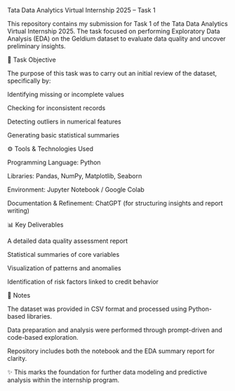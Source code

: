 Tata Data Analytics Virtual Internship 2025 – Task 1

This repository contains my submission for Task 1 of the Tata Data Analytics Virtual Internship 2025. The task focused on performing Exploratory Data Analysis (EDA) on the Geldium dataset to evaluate data quality and uncover preliminary insights.

🎯 Task Objective

The purpose of this task was to carry out an initial review of the dataset, specifically by:

Identifying missing or incomplete values

Checking for inconsistent records

Detecting outliers in numerical features

Generating basic statistical summaries

⚙️ Tools & Technologies Used

Programming Language: Python

Libraries: Pandas, NumPy, Matplotlib, Seaborn

Environment: Jupyter Notebook / Google Colab

Documentation & Refinement: ChatGPT (for structuring insights and report writing)

📊 Key Deliverables

A detailed data quality assessment report

Statistical summaries of core variables

Visualization of patterns and anomalies

Identification of risk factors linked to credit behavior

🧩 Notes

The dataset was provided in CSV format and processed using Python-based libraries.

Data preparation and analysis were performed through prompt-driven and code-based exploration.

Repository includes both the notebook and the EDA summary report for clarity.

✨ This marks the foundation for further data modeling and predictive analysis within the internship program.
